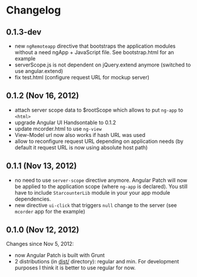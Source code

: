 # Changelog

## 0.1.3-dev

- new `ngRemoteapp` directive that bootstraps the application modules without a need ngApp + JavaScript file. See bootstrap.html for an example
- serverScope.js is not dependent on jQuery.extend anymore (switched to use angular.extend)
- fix test.html (configure request URL for mockup server)

## 0.1.2 (Nov 16, 2012)

- attach server scope data to $rootScope which allows to put `ng-app` to `<html>`
- upgrade Angular UI Handsontable to 0.1.2
- update mcorder.html to use `ng-view`
- View-Model url now also works if hash URL was used
- allow to reconfigure request URL depending on application needs (by default it request URL is now using absolute host path)

## 0.1.1 (Nov 13, 2012)

- no need to use `server-scope` directive anymore. Angular Patch will now be applied to the application scope (where `ng-app` is declared). You still have to include `StarcounterLib` module in your your app module dependencies.
- new directive `ui-click` that triggers `null` change to the server (see `mcorder` app for the example)

## 0.1.0 (Nov 12, 2012)

Changes since Nov 5, 2012:

- now Angular Patch is built with Grunt
- 2 distributions (in [dist/](https://github.com/warpech/angular-patch/tree/master/dist) directory): regular and min. For development purposes I think it is better to use regular for now.